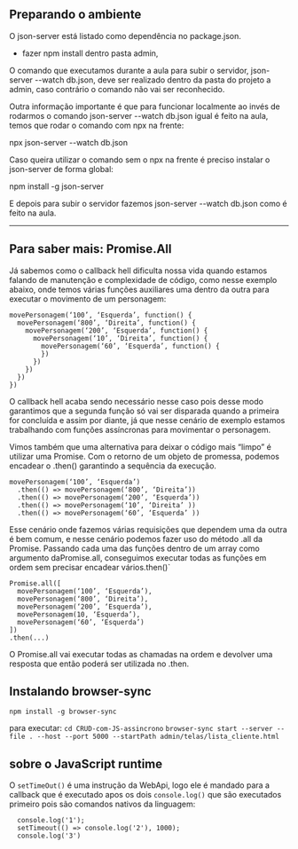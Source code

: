 ## Preparando o ambiente
O json-server está listado como dependência no package.json.
* fazer npm install dentro pasta admin, 

O comando que executamos durante a aula para subir o servidor, json-server --watch db.json, deve ser realizado dentro da pasta do projeto a admin, caso contrário o comando não vai ser reconhecido.

Outra informação importante é que para funcionar localmente ao invés de rodarmos o comando json-server --watch db.json igual é feito na aula, temos que rodar o comando com npx na frente:

npx json-server --watch db.json

Caso queira utilizar o comando sem o npx na frente é preciso instalar o json-server de forma global:

npm install -g json-server

E depois para subir o servidor fazemos json-server --watch db.json como é feito na aula.

---

## Para saber mais: Promise.All
Já sabemos como o callback hell dificulta nossa vida quando estamos falando de manutenção e complexidade de código, como nesse exemplo abaixo, onde temos várias funções auxiliares uma dentro da outra para executar o movimento de um personagem:

```
movePersonagem(‘100’, ‘Esquerda’, function() {
  movePersonagem(‘800’, ‘Direita’, function() {
    movePersonagem(‘200’, ‘Esquerda’, function() {
      movePersonagem(‘10’, ‘Direita’, function() {
        movePersonagem(‘60’, ‘Esquerda’, function() {
        })
      })
    })
  })
})
```

O callback hell acaba sendo necessário nesse caso pois desse modo garantimos que a segunda função só vai ser disparada quando a primeira for concluída e assim por diante, já que nesse cenário de exemplo estamos trabalhando com funções assíncronas para movimentar o personagem.

Vimos também que uma alternativa para deixar o código mais “limpo” é utilizar uma Promise. Com o retorno de um objeto de promessa, podemos encadear o .then() garantindo a sequência da execução.

```
movePersonagem(‘100’, ‘Esquerda’)
  .then(() => movePersonagem(‘800’, ‘Direita’))
  .then(() => movePersonagem(‘200’, ‘Esquerda’))
  .then(() => movePersonagem(‘10’, ‘Direita’ ))
  .then(() => movePersonagem(‘60’, ‘Esquerda’ ))
```

Esse cenário onde fazemos várias requisições que dependem uma da outra é bem comum, e nesse cenário podemos fazer uso do método .all da Promise. Passando cada uma das funções dentro de um array como argumento daPromise.all, conseguimos executar todas as funções em ordem sem precisar encadear vários.then()`

```
Promise.all([
  movePersonagem(‘100’, ‘Esquerda’),
  movePersonagem(‘800’, ‘Direita’),
  movePersonagem(‘200’, ‘Esquerda’),
  movePersonagem(10, ‘Esquerda’),
  movePersonagem(‘60’, ‘Esquerda’)
])
.then(...)
```

O Promise.all vai executar todas as chamadas na ordem e devolver uma resposta que então poderá ser utilizada no .then.

## Instalando browser-sync
`npm install -g browser-sync`

para executar:
`cd CRUD-com-JS-assincrono`
`browser-sync start --server --file . --host --port 5000 --startPath admin/telas/lista_cliente.html`

## sobre o JavaScript runtime
O `setTimeOut()` é uma instrução da WebApi, logo ele é mandado para a callback que é executado apos os dois `console.log()` que são executados primeiro pois são comandos nativos da linguagem:

```
  console.log('1');
  setTimeout(() => console.log('2'), 1000);
  console.log('3')
```
